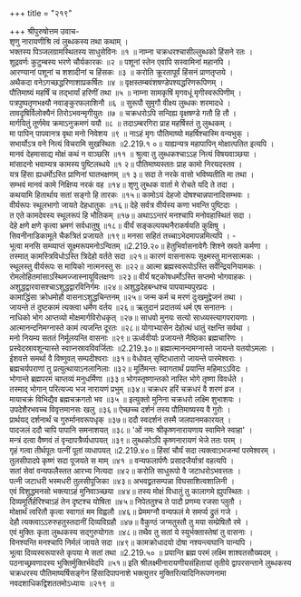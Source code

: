 +++
title = "२१९"

+++
श्रीपुरुषोत्तम उवाच-  
शृणु नारायणीश्रि त्वं लुब्धकस्य तथा कथाम् ।  
भक्तस्य पिञ्जलग्रामस्थितस्य साधुसेविनः ॥१ ॥
नाम्ना चक्रधरश्चासील्लुब्धको हिंसने रतः ।  
शूद्रवर्णः कुटुम्बस्य भरणे चौर्यकारकः ॥२ ॥
पशूनां स्तेन एवापि सस्वामिनां महानपि ।  
आरण्यानां पशूनां च शशादीनां च हिंसकः ॥३ ॥
करोति क्रूरतापूर्वं हिंसनं प्राणतृप्तये ।  
अथैकदा वनेऽगच्छद्धरिणाशाप्रकर्षितः ॥४ ॥
वृक्षस्तम्बवंशषण्डेपश्यद्धरिणरूपिणम् ।  
पौतिमाष्यं महर्षिं च तद्भार्यां हरिणीं तथा ॥५ ॥
नाम्ना सामकृषिं मृगवधूं मृगीस्वरूपिणीम् ।  
पत्रपुष्पतृणभक्ष्यौ नवाङ्कुरफलाशिनौ ॥६ ॥
सुरूपौ सुमृगौ वीक्ष्य लुब्धकः शरमादधे ।  
तावदृषिर्विलोक्यैनं तिरोऽभवन्मृगीयुतः ॥७ ॥
चक्रधरोऽपि सन्दिह्य वृक्षषण्डे गतौ हि तौ ।  
मार्गयितुं तूर्णमेव क्रमाऽनुक्रमणं ययौ ॥८ ॥
तदाऽम्बरगिरा प्राह महर्षिस्तं तु लुब्धकम् ।  
मा पापिन् पापवानत्र वृथा मनो निवेशय ॥९ ॥
नाऽहं मृगः पौतिमाष्यो महर्षिश्चास्मि वन्यभुक् ।  
सभार्योऽत्र वने नित्यं विचरामि सुखस्थितः ॥2.219.१ ०॥
याह्यन्यत्र महापापिन् मोक्षात्पतित इत्यपि ।  
मानवं देहमासाद्य मोक्षं कथं न वाञ्छसि ॥११ ॥
श्रुत्वा तु लुब्धकश्चाऽऽह नित्यं विषयवाञ्छया ।  
मांसादनो भवाम्यत्र कामस्य पुष्टिलब्धये ॥१ २॥
पौतिमाष्यस्ततः प्राह कामो निरयदस्तव ।  
यत्र हिंसा ह्यधर्मोऽस्ति प्राणिनां घातभक्षणम् ॥१ ३॥
सदा ते नरके वासो भविष्यतीति मा तथा ।  
सम्भवं मानवं कामे निक्षिप्य नरकं वह ॥१४॥
शृणु लुब्धक वार्ता मे रोचते यदि ते तदा ।  
कथयामि हितार्थाय सतां सङ्गो हि तारकः ॥१५॥
कामोऽयं देहजो दोषश्चान्नपानादिसम्भवः ।  
वीर्यरूपः स्थूलभागो जायते देहधातुकः ॥१६॥
देहे सर्वत्र वीर्यस्य कणा भवन्ति पुष्टिदाः ।  
त एते कामदेवस्य स्थूलरूपं हि भौतिकम् ॥१७॥
अथाऽऽन्तरं मनश्चापि मनोवहास्थितं सदा ।  
देहे क्षणे क्षणे कृत्वा भ्रमणं सर्वधातुषु ॥१८॥
वीर्यं सङ्कल्पयथनैराकर्षयति कुक्षिषु ।  
सिवनीनाडिकामूले चैकत्रितं प्रजायते ॥१९॥
मनसा सहितं तच्चाऽभेदमापन्नमित्यपि । -  
भूत्वा मनसि सम्व्याप्तं सूक्ष्मरूपमनोऽन्वितम् ॥2.219.२०॥
हेतुभिर्वासनावेगैः शिश्ने स्रवते कर्मणा ।  
तस्मात् कामस्त्रिविधोऽस्ति त्रिदेहो वर्तते सदा ॥२१॥
कारणं वासनारूपः सूक्ष्मस्तु मानसात्मकः ।  
स्थूलस्तु वीर्यरूपः स मायिको नात्मनस्तु सः ॥२२॥
आत्मा ब्रह्मस्वरूपोऽस्ति सर्वेन्द्रियनियामकः ।  
रोमलोहितमांसाऽस्थिमज्जास्नायूविलक्षणः ॥२३॥
वीर्यं षट्कोषधर्मोऽस्ति सप्तमो भोगवाहकः ।  
अशुद्धद्वारवासश्चाऽशुद्धद्वारविनिर्गमः ॥२४॥
अशुद्धदेहबन्धश्च पापयाम्यपुरप्रदः ।  
कामाद्धिंसा क्रोधमोहौ वासनाऽशुद्धचिन्तनम् ॥२५॥
जन्म कर्म च मरणं दुःखमुद्वेजनं तथा ।  
जायन्ते तं दुष्टकामं त्यक्त्वा धर्मेण वर्तय ॥२६॥
ऋतुदानं प्रदातव्यं धर्म एष सनातनः ।  
नाधिको भोग आप्तव्यो मोक्षमार्गविरोधकृत् ॥२७॥
साधवो मुनयः सत्यो साध्व्यस्त्यागपरायणाः ।  
आत्मानन्दनिमग्नास्ते कामं त्यजन्ति दूरतः ॥२८॥
योगाभ्यासेन देहोत्थं धातुं रक्षन्ति सर्वथा ।  
मनो नियम्य सततं निर्मूलयन्ति वासनाः ॥२९॥
ऊर्ध्ववीर्याः प्रजायन्ते नैष्ठिका ब्रह्मचारिणः ।  
प्रस्वेदस्रावशून्यास्ते स्वाप्नस्रावविवर्जिताः ॥2.219.३०॥
ब्रह्मात्मानन्दमग्नास्ते जायन्ते यतयोऽमलाः ।  
ईशवत्ते समर्था वै विष्णुवत् सम्पदीश्वराः ॥३१॥
वेधोवत् सृष्टिधातारो जायन्ते पारमेश्वराः ।  
ब्रह्मचर्यपराणां तु प्रत्युत्थायाऽनलानिलाः ॥३२॥
मूर्तिमन्तः स्वागतार्थं प्रयान्ति महिमाऽऽविदः ।  
भोगान्ते ब्रह्मपरमं चाप्तव्यं मनुधर्मिणा ॥३३॥
भोगस्तृष्णान्तको नास्ति भोगे तृष्णा विवर्धते ।  
तस्माद् भोगान् परित्यज्य भज नारायणं प्रभुम् ॥३४॥
चक्रधर हरिं चक्रधरं वै शरणं व्रज ।  
मायाचक्रं विभिद्यैव ब्रह्मचक्रगतो भव ॥३५ ॥
इत्युक्तो मुनिना चक्रधरो लक्ष्मि शुभाशयः ।  
उपदेशैरभवच्च विवृत्तमानसः खलु ॥३६॥
ऐच्छच्च दर्शनं तस्य पौतिमाष्यस्य वै गुरोः ।  
प्रार्थयद् दर्शनार्थं च गुरुर्मानवरूपधृक् ॥३७॥
ददौ स्वदर्शनं तस्मै जलपानमकारयत् ।  
पादजलं ददौ चापि पापानि समनाशयत् ॥३८॥
'ओं नमः श्रीकृष्णनारायणाय स्वामिने स्वाहा' ।  
मन्त्रं दत्वा वैष्णवं तं वृन्दापत्रैर्व्यधापयत् ॥३९॥
लुब्धकोऽपि कृष्णनारायणं भेजे ततः परम् ।  
गृहं गत्वा तीर्थपूतः पत्नीं पूतां व्यधापयत् ॥2.219.४०॥
हिंसां चौर्यं सदा त्यक्त्वाऽभजन्मां परमेश्वरम् ।  
तुलसीपादपे कृष्णं सदा पूजयते स माम् ॥४१ ॥
वन्यफलार्पणैः प्रसादजैर्यात्रां वहत्यपि ।  
सतां सेवां वन्यफलैस्तत आरभ्य नित्यदा ॥४२॥
करोति साधुरूपो वै जटाधरोऽभवत्ततः ।  
पत्नी जटाधरी भस्मधरी तुलसीपूजिका ॥४३॥
अभवद्व्रतसम्पन्ना विघसाशित्वशालिनी ।  
एवं विशुद्धमनसो भक्त्याऽहं मुनिवाञ्च्छया ॥४४॥
तस्य मोक्षं विधातुं तु कालागमे ह्युपस्थितः ।  
दिव्यमूर्तिर्हरिश्चाऽहं तेन दृष्टश्च योषिता ॥४५॥
निपेततुश्च ते पादौ प्रणम्य रजसा प्लुतौ ।  
मोक्षार्थं त्वरितौ कृत्वा स्वागतं मम विह्वलौ ॥४६॥
प्रेममग्नौ वन्यफलं मे समर्प्य द्रुतं गजे ।  
देहौ त्यक्त्वाऽऽरुरुहतुस्तदानीं दिव्यविग्रहौ ॥४७॥
वैकुण्ठं जग्मतुस्तौ तु मया सम्प्रेषितौ रमे ।  
एवं मुक्तिः कृता लुब्धकस्य सद्गुरुयोगतः ॥४८॥
तथैव तु सतां ये स्युर्भक्तास्तेषां तु वासनाः ।  
विनश्यन्ति मनश्चापि निर्मलं जायते सदा ॥४९॥
कामक्रोधादयो दोषा नश्यन्त्यघानि यान्यपि ।  
भूत्वा दिव्यस्वरूपास्ते कृपया मे सतां तथा ॥2.219.५० ॥
प्रयान्ति ब्रह्म परमं लक्ष्मि शाश्वतसौख्यदम् ।  
पठनाच्छ्रवणादस्य भुक्तिर्मुक्तिर्भवेदपि ॥५१॥
इति श्रीलक्ष्मीनारायणीयसंहितायां तृतीये द्वापरसन्ताने लुब्धकस्य चक्रधरस्य पौतिमाष्यर्षिसङ्गेन हिंसादिपापनाशे भक्त्युत्तर मुक्तिरित्यादिनिरूपणनामा  
नवदशाधिकद्विशततमोऽध्यायः ॥२१९ ॥
    
